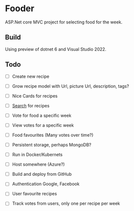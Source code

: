 # Fooder
ASP.Net core MVC project for selecting food for the week.

## Build

Using preview of dotnet 6 and Visual Studio 2022.

## Todo

- [ ] Create new recipe
- [ ] Grow recipe model with Url, picture Url, description, tags?
- [ ] Nice Cards for recipes
- [ ] [Search](https://docs.microsoft.com/en-us/aspnet/core/tutorials/first-mvc-app/search?view=aspnetcore-5.0) for recipes 
- [ ] Vote for food a specific week
- [ ] View votes for a specific week
- [ ] Food favourites (Many votes over time?)
- [ ] Persistent storage, perhaps MongoDB?
- [ ] Run in Docker/Kubernets
- [ ] Host somewhere (Azure?)
- [ ] Build and deploy from GitHub
- [ ] Authentication Google, Facebook 
- [ ] User favourite recipes
- [ ] Track votes from users, only one per recipe per week

